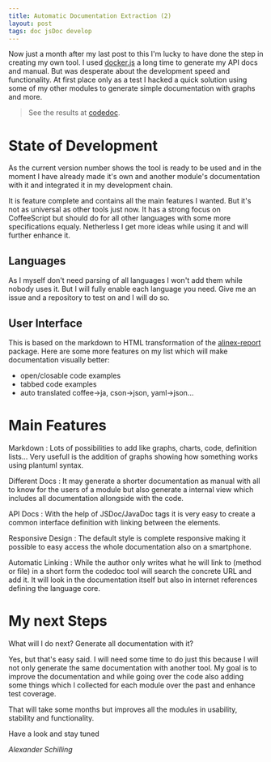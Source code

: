 ```yaml
---
title: Automatic Documentation Extraction (2)
layout: post
tags: doc jsDoc develop
---
```


Now just a month after my last post to this I'm lucky to have done the step in
creating my own tool. I used [docker.js](https://github.com/jbt/docker) a long
time to generate my API docs and manual. But was desperate about the development
speed and functionality. At first place only as a test I hacked a quick solution
using some of my other modules to generate simple documentation with graphs and more.

> See the results at [codedoc](http://alinex.github.io/node-codedoc).


State of Development
==================================================================
As the current version number shows the tool is ready to be used and in the moment
I have already made it's own and another module's documentation with it and integrated
it in my development chain.

It is feature complete and contains all the main features I wanted. But it's not as
universal as other tools just now. It has a strong focus on CoffeeScript but should
do for all other languages with some more specifications equaly. Netherless I get
more ideas while using it and will further enhance it.

Languages
------------------------------------------------------------------
As I myself don't need parsing of all languages I won't add them while nobody uses
it. But I will fully enable each language you need. Give me an issue and a repository
to test on and I will do so.

User Interface
----------------------------------------------------------------
This is based on the markdown to HTML transformation of the [alinex-report](https://alinex.github.io/node-report)
package. Here are some more features on my list which will make documentation
visually better:
- open/closable code examples
- tabbed code examples
- auto translated coffee->ja, cson->json, yaml->json...


Main Features
===============================================================

Markdown
:   Lots of possibilities to add like graphs, charts, code, definition lists...
    Very usefull is the addition of graphs showing how something works using
    plantuml syntax.

Different Docs
:   It may generate a shorter documentation as manual with all to know for the
    users of a module but also generate a internal view which includes all documentation
    allongside with the code.

API Docs
:   With the help of JSDoc/JavaDoc tags it is very easy to create a common interface
    definition with linking between the elements.

Responsive Design
:   The default style is complete responsive making it possible to easy access the
    whole documentation also on a smartphone.

Automatic Linking
:   While the author only writes what he will link to (method or file) in a short
    form the codedoc tool will search the concrete URL and add it. It will look in
    the documentation itself but also in internet references defining the language
    core.


My next Steps
==================================================================
What will I do next? Generate all documentation with it?

Yes, but that's easy said. I will need some time to do just this because I will
not only generate the same documentation with another tool. My goal is to improve
the documentation and while going over the code also adding some things which I
collected for each module over the past and enhance test coverage.

That will take some months but improves all the modules in usability, stability and
functionality.

Have a look and stay tuned

_Alexander Schilling_
